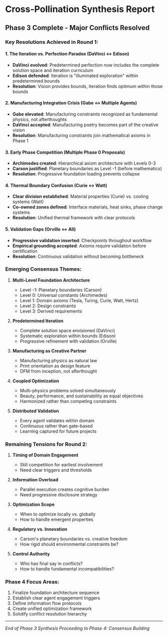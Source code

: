 # Cross-Pollination Synthesis Report
## Phase 3 Complete - Major Conflicts Resolved

### Key Resolutions Achieved in Round 1:

#### 1. The Iteration vs. Perfection Paradox (DaVinci ↔ Edison)
- **DaVinci evolved**: Predetermined perfection now includes the complete solution space and iteration curriculum
- **Edison defended**: Iteration is "illuminated exploration" within predetermined bounds
- **Resolution**: Vision provides bounds, iteration finds optimum within those bounds

#### 2. Manufacturing Integration Crisis (Gabe ↔ Multiple Agents)
- **Gabe elevated**: Manufacturing constraints recognized as fundamental physics, not afterthoughts
- **DaVinci accepted**: Manufacturing poetry becomes part of the creative vision
- **Resolution**: Manufacturing constraints join mathematical axioms in Phase 1

#### 3. Early Phase Competition (Multiple Phase 0 Proposals)
- **Archimedes created**: Hierarchical axiom architecture with Levels 0-3
- **Carson justified**: Planetary boundaries as Level -1 (before mathematics)
- **Resolution**: Progressive foundation loading prevents collapse

#### 4. Thermal Boundary Confusion (Curie ↔ Watt)
- **Clear division established**: Material properties (Curie) vs. cooling systems (Watt)
- **Co-owned zones defined**: Interface materials, heat sinks, phase change systems
- **Resolution**: Unified thermal framework with clear protocols

#### 5. Validation Gaps (Orville ↔ All)
- **Progressive validation inserted**: Checkpoints throughout workflow
- **Empirical grounding accepted**: Axioms require validation before certification
- **Resolution**: Continuous validation without becoming bottleneck

### Emerging Consensus Themes:

1. **Multi-Level Foundation Architecture**
   - Level -1: Planetary boundaries (Carson)
   - Level 0: Universal constants (Archimedes)
   - Level 1: Domain axioms (Tesla, Turing, Curie, Watt, Hertz)
   - Level 2: Design constraints
   - Level 3: Derived requirements

2. **Predetermined Iteration**
   - Complete solution space envisioned (DaVinci)
   - Systematic exploration within bounds (Edison)
   - Progressive refinement with validation (Orville)

3. **Manufacturing as Creative Partner**
   - Manufacturing physics as natural law
   - Print orientation as design feature
   - DFM from inception, not afterthought

4. **Coupled Optimization**
   - Multi-physics problems solved simultaneously
   - Beauty, performance, and sustainability as equal objectives
   - Harmonized rather than competing constraints

5. **Distributed Validation**
   - Every agent validates within domain
   - Continuous rather than gate-based
   - Learning captured for future projects

### Remaining Tensions for Round 2:

1. **Timing of Domain Engagement**
   - Still competition for earliest involvement
   - Need clear triggers and thresholds

2. **Information Overload**
   - Parallel execution creates cognitive burden
   - Need progressive disclosure strategy

3. **Optimization Scope**
   - When to optimize locally vs. globally
   - How to handle emergent properties

4. **Regulatory vs. Innovation**
   - Carson's planetary boundaries vs. creative freedom
   - How rigid should environmental constraints be?

5. **Control Authority**
   - Who has final say in conflicts?
   - How to handle fundamental incompatibilities?

### Phase 4 Focus Areas:

1. Finalize foundation architecture sequence
2. Establish clear agent engagement triggers
3. Define information flow protocols
4. Create unified optimization framework
5. Solidify conflict resolution hierarchy

---

*End of Phase 3 Synthesis*
*Proceeding to Phase 4: Consensus Building*